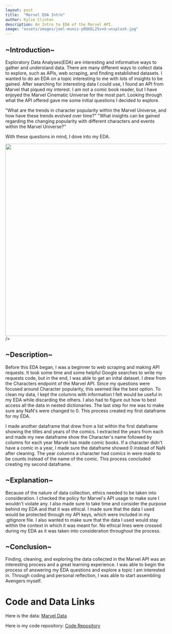 ```yaml
---
layout: post
title:  "Marvel EDA Intro"
author: Kylie Clinton
description: An Intro to EDA of the Marvel API.
image: "assets/images/joel-muniz-yRQ6EL25vxU-unsplash.jpg"
--- 
```

## ~Introduction~
Exploratory Data Analyses(EDA) are interesting and informative ways to gather and understand data. There are many different ways to collect data to explore, such as APIs, web scraping, and finding established datasets. I wanted to do an EDA on a topic interesting to me with lots of insights to be gained. After searching for interesting data I could use, I found an API from Marvel that piqued my interest. I am not a comic book reader, but I have enjoyed the Marvel Cinematic Universe for the most part. Looking through what the API offered gave me some initial questions I decided to explore.

"What are the trends in character popularity within the Marvel Universe, and how have these trends evolved over time?"
"What insights can be gained regarding the changing popularity with different characters and events within the Marvel Universe?"

With these questions in mind, I dove into my EDA.

<img src="{{site.url}}/{{site.baseurl}}/assets/images/Marvel_Logo.svg.png" alt=""  style="width:600px;"/>/>

## ~Description~
Before this EDA began, I was a beginner to web scraping and making API requests. It took some time and some helpful Google searches to write my requests code, but in the end, I was able to get an inital dataset. I drew from the Characters endpoint of the Marvel API. Since my questions were focused around Character popularity, this seemed like the best option. To clean my data, I kept the columns with information I felt would be useful in my EDA while discarding the others. I also had to figure out how to best access all the data in nested dictionaries. The last step for me was to make sure any NaN's were changed to 0. This process created my first dataframe for my EDA.

I made another dataframe that drew from a list within the first dataframe showing the titles and years of the comics. I extracted the years from each and made my new dataframe show the Character's name followed by columns for each year Marvel has made comic books. If a character didn't have a comic in a year, I made sure the dataframe showed 0 instead of NaN after cleaning. The year columns a character had comics in were made to be counts instead of the name of the comic. This process concluded creating my second dataframe.

## ~Explanation~
Because of the nature of data collection, ethics needed to be taken into consideration. I checked the policy for Marvel's API usage to make sure I wouldn't violate any. I also made sure to take time and consider the purpose behind my EDA and that it was ethical. I made sure that the data I used would be protected through my API keys, which were included in my .gitignore file. I also wanted to make sure that the data I used would stay within the context in which it was meant for. No ethical lines were crossed during my EDA as it was taken into consideration throughout the process.

## ~Conclusion~
Finding, cleaning, and exploring the data collected in the Marvel API was an interesting process and a great learning experience. I was able to begin the process of answering my EDA questions and explore a topic I am interested in. Through coding and personal reflection, I was able to start assembling Avengers myself.

# Code and Data Links #
Here is the data: <a href= "https://github.com/kylieclinton/edaproject/blob/0db43d2e7688334e079df413c152c07b1b66e171/marvel.csv" target="_blank">Marvel Data</a>

Here is my code repository: <a href = "https://github.com/kylieclinton/edaproject.git" targer="_blank">Code Repository</a>
